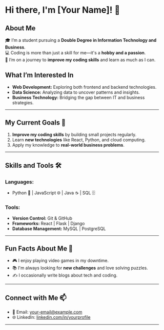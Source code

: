 # Hi there, I'm [Your Name]! 👋

## About Me
🎓 I’m a student pursuing a **Double Degree in Information Technology and Business**.  
💻 Coding is more than just a skill for me—it's a **hobby and a passion**.  
🌟 I’m on a journey to **improve my coding skills** and learn as much as I can.  

## What I’m Interested In
- **Web Development:** Exploring both frontend and backend technologies.  
- **Data Science:** Analyzing data to uncover patterns and insights.  
- **Business Technology:** Bridging the gap between IT and business strategies.

---

## My Current Goals 🚀
1. **Improve my coding skills** by building small projects regularly.  
2. Learn **new technologies** like React, Python, and cloud computing.  
3. Apply my knowledge to **real-world business problems**.  

---

## Skills and Tools 🛠️
### Languages:
- Python 🐍 | JavaScript 🌐 | Java ☕ | SQL 🗄️

### Tools:
- **Version Control:** Git & GitHub  
- **Frameworks:** React | Flask | Django  
- **Database Management:** MySQL | PostgreSQL  

---

## Fun Facts About Me 🎉
- 🎮 I enjoy playing video games in my downtime.  
- 📚 I'm always looking for **new challenges** and love solving puzzles.  
- ✍️ I occasionally write blogs about tech and coding.

---

## Connect with Me 📫
- 📧 Email: [your-email@example.com](mailto:noeljolly3@gmail.com)  
- 🌐 LinkedIn: [linkedin.com/in/yourprofile](https://www.linkedin.com/in/noel-jolly-0a009b246/)  

---
